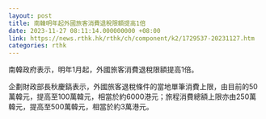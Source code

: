 ```yaml
---
layout: post
title: 南韓明年起外國旅客消費退稅限額提高1倍
date: 2023-11-27 08:11:14.000000000 +08:00
link: https://news.rthk.hk/rthk/ch/component/k2/1729537-20231127.htm
categories: rthk
---
```


南韓政府表示，明年1月起，外國旅客消費退稅限額提高1倍。

企劃財政部長秋慶鎬表示，外國旅客退稅條件的當地單筆消費上限，由目前的50萬韓元，提高至100萬韓元，相當於約6000港元；旅程消費總額上限亦由250萬韓元，提高至500萬韓元，相當於約3萬港元。
